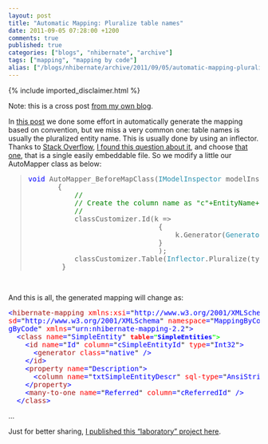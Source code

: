 ```yaml
---
layout: post
title: "Automatic Mapping: Pluralize table names"
date: 2011-09-05 07:28:00 +1200
comments: true
published: true
categories: ["blogs", "nhibernate", "archive"]
tags: ["mapping", "mapping by code"]
alias: ["/blogs/nhibernate/archive/2011/09/05/automatic-mapping-pluralize-table-names.aspx"]
---
```

<!-- more -->
{% include imported_disclaimer.html %}
<p>Note: this is a cross post <a href="http://www.felicepollano.com/2011/09/02/AutomaticMappingPluralizeTableNames.aspx" target="_blank">from my own blog</a>.</p>
<p>In <a href="http://www.felicepollano.com/2011/09/01/UsingNH32MappingByCodeForAutomaticMapping.aspx" target="_blank">this post</a> we done some effort in automatically generate the mapping based on convention, but we miss a very common one: table names is usually the pluralized entity name. This is usually done by using an inflector. Thanks to <a href="http://www.stackoverflow.com" target="_blank">Stack Overflow</a>, <a href="http://stackoverflow.com/questions/2552816/alternatives-to-inflector-net" target="_blank">I found this question about it</a>, and choose <a href="http://cid-net.googlecode.com/svn/trunk/src/Cid.Mvc/Inflector.cs" target="_blank">that one</a>, that is a single easily embeddable file. So we modify a little our AutoMapper class as below:</p>
<blockquote>
<pre class="code"><span style="color: blue">void </span>AutoMapper_BeforeMapClass(<span style="color: #2b91af">IModelInspector </span>modelInspector, <span style="color: #2b91af">Type </span>type, <span style="color: #2b91af">IClassAttributesMapper </span>classCustomizer)
       {
           <span style="color: green">//
           // Create the column name as "c"+EntityName+"Id"
           //
           </span>classCustomizer.Id(k =&gt; 
                               { 
                                   k.Generator(<span style="color: #2b91af">Generators</span>.Native); k.Column(<span style="color: #a31515">"c" </span>+ type.Name + <span style="color: #a31515">"Id"</span>); 
                               }
                               );
           classCustomizer.Table(<span style="color: #2b91af">Inflector</span>.Pluralize(type.Name));
        }</pre>
</blockquote>
<p><a href="http://11011.net/software/vspaste"></a>&nbsp;</p>
<p>And this is all, the generated mapping will change as:</p>
<pre class="code"><span style="color: blue">&lt;</span><span style="color: #a31515">hibernate-mapping </span><span style="color: red">xmlns:xsi</span><span style="color: blue">=</span>"<span style="color: blue">http://www.w3.org/2001/XMLSchema-instance</span>" <span style="color: red">xmlns:x</span><span style="color: blue">=</span>""
<span style="color: red">sd</span><span style="color: blue">=</span>"<span style="color: blue">http://www.w3.org/2001/XMLSchema</span>" <span style="color: red">namespace</span><span style="color: blue">=</span>"<span style="color: blue">MappingByCode</span>" <span style="color: red">assembly</span><span style="color: blue">=</span>"<span style="color: blue">Mappin
gByCode</span>" <span style="color: red">xmlns</span><span style="color: blue">=</span>"<span style="color: blue">urn:nhibernate-mapping-2.2</span>"<span style="color: blue">&gt;
  &lt;</span><span style="color: #a31515">class </span><span style="color: red">name</span><span style="color: blue">=</span>"<span style="color: blue">SimpleEntity</span>" <span style="color: #00ff00;"><b><span style="font-size: medium;"><span style="color: red">table</span><span style="color: blue">=</span>"<span style="color: blue">SimpleEntities</span>"</span></b></span><span style="color: blue"><span style="color: #00ff00; font-size: medium;"><b>&gt;</b></span>
    &lt;</span><span style="color: #a31515">id </span><span style="color: red">name</span><span style="color: blue">=</span>"<span style="color: blue">Id</span>" <span style="color: red">column</span><span style="color: blue">=</span>"<span style="color: blue">cSimpleEntityId</span>" <span style="color: red">type</span><span style="color: blue">=</span>"<span style="color: blue">Int32</span>"<span style="color: blue">&gt;
      &lt;</span><span style="color: #a31515">generator </span><span style="color: red">class</span><span style="color: blue">=</span>"<span style="color: blue">native</span>" <span style="color: blue">/&gt;
    &lt;/</span><span style="color: #a31515">id</span><span style="color: blue">&gt;
    &lt;</span><span style="color: #a31515">property </span><span style="color: red">name</span><span style="color: blue">=</span>"<span style="color: blue">Description</span>"<span style="color: blue">&gt;
      &lt;</span><span style="color: #a31515">column </span><span style="color: red">name</span><span style="color: blue">=</span>"<span style="color: blue">txtSimpleEntityDescr</span>" <span style="color: red">sql-type</span><span style="color: blue">=</span>"<span style="color: blue">AnsiString</span>" <span style="color: blue">/&gt;
    &lt;/</span><span style="color: #a31515">property</span><span style="color: blue">&gt;
    &lt;</span><span style="color: #a31515">many-to-one </span><span style="color: red">name</span><span style="color: blue">=</span>"<span style="color: blue">Referred</span>" <span style="color: red">column</span><span style="color: blue">=</span>"<span style="color: blue">cReferredId</span>" <span style="color: blue">/&gt;
  &lt;/</span><span style="color: #a31515">class</span><span style="color: blue">&gt;
</span></pre>
<p>
<a href="http://11011.net/software/vspaste"></a>&hellip; 
</p>
<p>Just for better sharing, <a href="https://bitbucket.org/Felice_Pollano/mappingbycode" target="_blank">I published this &ldquo;laboratory&rdquo; project here</a>.</p>
